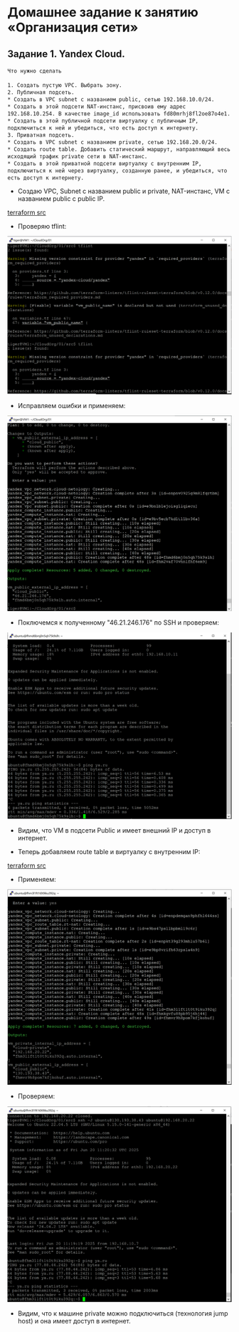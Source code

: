 # Домашнее задание к занятию «Организация сети»

## Задание 1.  Yandex Cloud.

```
Что нужно сделать

1. Создать пустую VPC. Выбрать зону.
2. Публичная подсеть.
* Создать в VPC subnet с названием public, сетью 192.168.10.0/24.
* Создать в этой подсети NAT-инстанс, присвоив ему адрес 192.168.10.254. В качестве image_id использовать fd80mrhj8fl2oe87o4e1.
* Создать в этой публичной подсети виртуалку с публичным IP, подключиться к ней и убедиться, что есть доступ к интернету.
3. Приватная подсеть.
* Создать в VPC subnet с названием private, сетью 192.168.20.0/24.
* Создать route table. Добавить статический маршрут, направляющий весь исходящий трафик private сети в NAT-инстанс.
* Создать в этой приватной подсети виртуалку с внутренним IP, подключиться к ней через виртуалку, созданную ранее, и убедиться, что есть доступ к интернету.
```
* Создаю VPC, Subnet с названием public и private, NAT-инстанс, VM с названием public c public IP.

[terraform src](https://github.com/A-Tagir/CloudOrg/tree/main/01/src)

* Проверяю tflint:

![tflint](https://github.com/A-Tagir/CloudOrg/blob/main/01/CloudOrg01_tflint.png)

* Исправляем ошибки и применяем:

![apply_ok](https://github.com/A-Tagir/CloudOrg/blob/main/01/CloudOrg01_apply_ok.png)

* Поключемся к полученному "46.21.246.176" по SSH и проверяем:

![vm_public_ok](https://github.com/A-Tagir/CloudOrg/blob/main/01/CloudOrg01_public_vm_ok.png)

* Видим, что VM в подсети Public и имеет внешний IP и доступ в интернет.

* Теперь добавляем  route table и виртуалку с внутренним IP:

[terraform src](https://github.com/A-Tagir/CloudOrg/tree/main/01/src)

* Применяем:

![private_apply](https://github.com/A-Tagir/CloudOrg/blob/main/01/CloudOrg01_private_apply.png)

* Проверяем:

![private_ok](https://github.com/A-Tagir/CloudOrg/blob/main/01/CloudOrg01_private_ok.png)

* Видим, что к машине private можно подключиться (технология jump host) и она имеет доступ в интернет.
  
